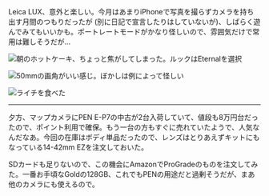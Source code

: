 Leica LUX、意外と楽しい。今月はあまりiPhoneで写真を撮らずカメラを持ち出す月間のつもりだったが (別に日記で宣言したりはしていないが)、しばらく遊んでみてもいいかも。ポートレートモードがかなり怪しいので、雰囲気だけで常用は難しそうだが...

![朝のホットケーキ、ちょっと焦がしてしまった。ルックはEternalを選択](https://photos.apkas.net/medium/202406/20240608-085534.webp)

![50mmの画角がいい感じ。ぼかしは例によって怪しい](https://photos.apkas.net/medium/202406/20240608-122445.webp)

![ライチを食べた](https://photos.apkas.net/medium/202406/20240608-201302.webp)

---

夕方、マップカメラにPEN E-P7の中古が2台入荷していて、値段も8万円台だったので、ポイント利用で確保。もう一台の方もすぐに売れていたようで、人気なんだなあ。今回の在庫はボディ単品だったので、レンズはとりあえずキットにもなっている14-42mm EZを注文しておいた。

SDカードも足りないので、この機会にAmazonでProGradeのものを注文してみた。一番お手頃なGoldの128GB、これでもPENの用途だと過剰そうだが、まあ他のカメラにも使えるので。
